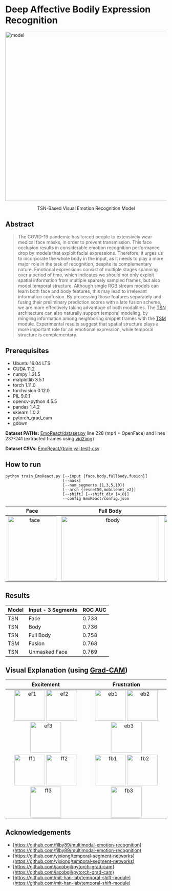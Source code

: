 # Deep Affective Bodily Expression Recognition

<img src="https://drive.google.com/uc?export=view&id=1OPR42S6ld9sNWo8-VXTU1TULHlIDd_Xh" alt="model" style="width: 55vw;"/>
<p align="center">
TSN-Based Visual Emotion Recognition Model
</p>

## Abstract
> The COVID-19 pandemic has forced people to extensively wear medical face masks, in order to prevent transmission. This face occlusion results in considerable emotion recognition performance drop by models that exploit facial expressions. Therefore, it urges us to incorporate the whole body in the input, as it needs to play a more major role in the task of recognition, despite its complementary nature. Emotional expressions consist of multiple stages spanning over a period of time, which indicates we should not only exploit spatial information from multiple sparsely sampled frames, but also model temporal structure. Although single RGB stream models can learn both face and body features, this may lead to irrelevant information confusion. By processing those features separately and fusing their preliminary prediction scores with a late fusion scheme, we are more effectively taking advantage of both modalities. The [TSN](https://github.com/yjxiong/temporal-segment-networks) architecture can also naturally support temporal modeling, by mingling information among neighboring snippet frames with the [TSM](https://github.com/mit-han-lab/temporal-shift-module) module. Experimental results suggest that spatial structure plays a more important role for an emotional expression, while temporal structure is complementary.

## Prerequisites

* Ubuntu 16.04 LTS
* CUDA 11.2
* numpy 1.21.5
* matplotlib 3.5.1
* torch 1.11.0
* torchvision 0.12.0
* PIL 9.0.1
* opencv-python 4.5.5
* pandas 1.4.2
* sklearn 1.0.2
* pytorch_grad_cam
* gdown

**Dataset PATHs:** [EmoReact/dataset.py](EmoReact/dataset.py) line 228 (mp4 + OpenFace) and lines 237-241 (extracted frames using [vid2img](tools/vid2img_emoreact_mask.py))

**Dataset CSVs:** [EmoReact/{train,val,test}.csv](EmoReact/train.csv)

## How to run
```
python train_EmoReact.py [--input {face,body,fullbody,fusion}]
                         [--mask]
                         [--num_segments {1,3,5,10}]
                         [--arch {resnet50,mobilenet_v2}]
                         [--shift] [--shift_div {4,8}]
                         --config EmoReact/config.json
```

Face |  Full Body | Fusion (Face + Body)
:-------:|:----------:|:----------:
<img src="https://drive.google.com/uc?export=view&id=10ZM8uhDyLX3Y3hzwIGacRc7j1UnYc9xi" alt="face" style="width:151px; height:200px"/>  |   <img src="https://drive.google.com/uc?export=view&id=1gahsNQ_ouKVFXia0Ty0RxwUvqg-ynCpu" alt="fbody" style="width:305px; height:200px"/>  |  <img src="https://drive.google.com/uc?export=view&id=1Zog4VBUH7KCZSFbKc-Qa-kAYVLjyXHtI" alt="fus" style="width:370px; height:200px"/>


## Results

| Model | Input - 3 Segments |  ROC AUC |
|-------|--------------------|----------|
| TSN   | Face               |  0.733   |
| TSN   | Body               |  0.736   |
| TSN   | Full Body          |  0.758   |
| TSM   | Fusion             |  0.768   |
| TSN   | Unmasked Face      |  0.769   |

## Visual Explanation (using [Grad-CAM](https://github.com/jacobgil/pytorch-grad-cam))

Excitement | Frustration
:---------:|:----------:
<img src="https://drive.google.com/uc?export=view&id=1fgsMQa6DtB4me-Ayh184ILL4uXCyie65" alt="ef1" style="width: 10vw;"/> <img src="https://drive.google.com/uc?export=view&id=1hkUltmuvqTBx-MTbGY-JxyQoxATTmE1J" alt="ef2" style="width: 10vw;"/> <img src="https://drive.google.com/uc?export=view&id=1VrYHDFYpjna_4IQ746VLThxgGuKiyFdo" alt="ef3" style="width: 10vw;"/> | <img src="https://drive.google.com/uc?export=view&id=1Kfrxi6Cd9baqL4mBKa0KowFg8Uo0VmwS" alt="eb1" style="width: 10vw;"/> <img src="https://drive.google.com/uc?export=view&id=1xujYN3G0ERrcO1Y4HRb-pbeRI2xXj7fw" alt="eb2" style="width: 10vw;"/> <img src="https://drive.google.com/uc?export=view&id=1ht04ONy6IZb0rXn04PjoTxlri0gDOwJV" alt="eb3" style="width: 10vw;"/>
<img src="https://drive.google.com/uc?export=view&id=1AEL03UAVVczkE5xrZSCEYTw75TFkw-LM" alt="ff1" style="width: 10vw;"/> <img src="https://drive.google.com/uc?export=view&id=1ZiFKPm6gfGhS1kVG-vKVxSF5LCFXf4su" alt="ff2" style="width: 10vw;"/> <img src="https://drive.google.com/uc?export=view&id=1-T08W3b2WNEIaxzWSZCJQ_uoNNAYRIbk" alt="ff3" style="width: 10vw;"/> | <img src="https://drive.google.com/uc?export=view&id=1OrsNnN8FbYgCo-lsrK9gskaJjI8sRq1Q" alt="fb1" style="width: 10vw;"/> <img src="https://drive.google.com/uc?export=view&id=1Xx8WqsnrkrY3C7iq9mSDYBKI4xvv0_C0" alt="fb2" style="width: 10vw;"/> <img src="https://drive.google.com/uc?export=view&id=1tXDNNhhG6R0YAzkPa5itHyhNips995Xc" alt="fb3" style="width: 10vw;"/>

## Acknowledgements

* [https://github.com/filby89/multimodal-emotion-recognition](https://github.com/filby89/multimodal-emotion-recognition)
* [https://github.com/yjxiong/temporal-segment-networks](https://github.com/yjxiong/temporal-segment-networks)
* [https://github.com/jacobgil/pytorch-grad-cam](https://github.com/jacobgil/pytorch-grad-cam)
* [https://github.com/mit-han-lab/temporal-shift-module](https://github.com/mit-han-lab/temporal-shift-module)
